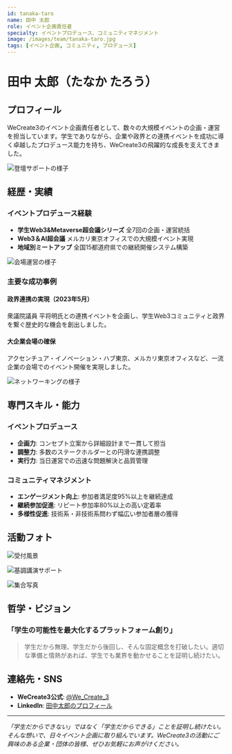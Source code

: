 ```yaml
---
id: tanaka-taro
name: 田中 太郎
role: イベント企画責任者
specialty: イベントプロデュース、コミュニティマネジメント
image: /images/team/tanaka-taro.jpg
tags: [イベント企画, コミュニティ, プロデュース]
---
```


# 田中 太郎（たなか たろう）

## プロフィール

WeCreate3のイベント企画責任者として、数々の大規模イベントの企画・運営を担当しています。学生でありながら、企業や政界との連携イベントを成功に導く卓越したプロデュース能力を持ち、WeCreate3の飛躍的な成長を支えてきました。

![登壇サポートの様子](https://picsum.photos/seed/member-tanaka-talk/1200/700)

## 経歴・実績

### イベントプロデュース経験
- **学生Web3&Metaverse超会議シリーズ** 全7回の企画・運営統括
- **Web3＆AI超会議** メルカリ東京オフィスでの大規模イベント実現
- **地域別ミートアップ** 全国15都道府県での継続開催システム構築

![会場運営の様子](https://picsum.photos/seed/member-tanaka-venue/1200/700)

### 主要な成功事例

#### 政界連携の実現（2023年5月）
衆議院議員 平将明氏との連携イベントを企画し、学生Web3コミュニティと政界を繋ぐ歴史的な機会を創出しました。

#### 大企業会場の確保
アクセンチュア・イノベーション・ハブ東京、メルカリ東京オフィスなど、一流企業の会場でのイベント開催を実現しました。

![ネットワーキングの様子](https://picsum.photos/seed/member-tanaka-network/1200/700)

## 専門スキル・能力

### イベントプロデュース
- **企画力**: コンセプト立案から詳細設計まで一貫して担当
- **調整力**: 多数のステークホルダーとの円滑な連携調整
- **実行力**: 当日運営での迅速な問題解決と品質管理

### コミュニティマネジメント
- **エンゲージメント向上**: 参加者満足度95%以上を継続達成
- **継続参加促進**: リピート参加率80%以上の高い定着率
- **多様性促進**: 技術系・非技術系問わず幅広い参加者層の獲得

## 活動フォト

![受付風景](https://picsum.photos/seed/member-tanaka-photo1/1200/700)

![基調講演サポート](https://picsum.photos/seed/member-tanaka-photo2/1200/700)

![集合写真](https://picsum.photos/seed/member-tanaka-photo3/1200/700)

## 哲学・ビジョン

### 「学生の可能性を最大化するプラットフォーム創り」

> 学生だから無理、学生だから後回し、そんな固定概念を打破したい。適切な準備と情熱があれば、学生でも業界を動かせることを証明し続けたい。

## 連絡先・SNS

- **WeCreate3公式**: [@We_Create_3](https://x.com/We_Create_3)
- **LinkedIn**: [田中太郎のプロフィール](https://linkedin.com/in/tanaka-taro)

---

*「学生だからできない」ではなく「学生だからできる」ことを証明し続けたい。そんな想いで、日々イベント企画に取り組んでいます。WeCreate3の活動にご興味のある企業・団体の皆様、ぜひお気軽にお声がけください。*